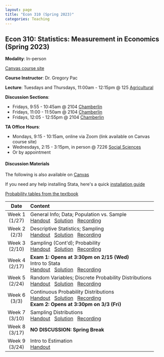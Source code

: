 ```yaml
---
layout: page
title: "Econ 310 (Spring 2023)"
categories: Teaching
---
```


## Econ 310: Statistics: Measurement in Economics (Spring 2023)

**Modality**: In-person

[Canvas course site](https://canvas.wisc.edu/courses/331023)

**Course Instructor**: Dr. Gregory Pac

**Lecture**: Tuesdays and Thursdays, 11:00am - 12:15pm @ 125 [Agricultural](https://map.wisc.edu/s/9o3fz00y)

**Discussion Sections**: 

* Fridays, 9:55 - 10:45am @ 2104 [Chamberlin](https://map.wisc.edu/s/43z29v42)
* Fridays, 11:00 - 11:50am @ 2104 [Chamberlin](https://map.wisc.edu/s/43z29v42)
* Fridays, 12:05 - 12:55pm @ 2104 [Chamberlin](https://map.wisc.edu/s/43z29v42)

**TA Office Hours**: 

* Mondays, 9:15 - 10:15am, online via Zoom (link available on Canvas course site)
* Wednesdays, 2:15 - 3:15pm, in person @ 7226 [Social Sciences](https://map.wisc.edu/s/6hlqixeh)
* Or by appointment

#### Discussion Materials

The following is also available on [Canvas](https://canvas.wisc.edu/courses/331023/pages/ta-resources-for-traviss-students?module_item_id=5694237)

If you need any help installing Stata, here's a quick [installation guide](/downloads/teaching/sp23-310/310_sp23_stata-installation-guide.pdf)

[Probability tables from the textbook](/downloads/teaching/sp23-310/310_sp23_book-tables.pdf)

|     Date    |                     Content                     |
|:-----------:|	:---------------------------------------------- |
| Week 1 <br> (1/27) | General Info; Data; Population vs. Sample <br> [Handout](/downloads/teaching/sp23-310/310_sp23_handout-1.pdf) &nbsp; [Solution](/downloads/teaching/sp23-310/310_sp23_handout-1_sol.pdf) &nbsp; [Recording](https://uwmadison.zoom.us/rec/share/2V-btAdAydYerAoiyI3fErSE9lYLMPQFHInsENc8uGxBJWVmkKDm_PfBOVEp4gcj.Jxu1wmVrnqJEG4dv) |
| Week 2 <br> (2/3) | Descriptive Statistics; Sampling <br> [Handout](/downloads/teaching/sp23-310/310_sp23_handout-2.pdf) &nbsp; [Solution](/downloads/teaching/sp23-310/310_sp23_handout-2_sol.pdf) &nbsp; [Recording](https://uwmadison.zoom.us/rec/share/yz8VyUP0-gF7fHlx5Ch9V3DnbOjgyYtA7Srhdoy-pbxArvEHAKBf2PKaWahLbPOK.IP_QFbVCwsSLgX6d) |
| Week 3 <br> (2/10) | Sampling (Cont'd); Probability <br> [Handout](/downloads/teaching/sp23-310/310_sp23_handout-3.pdf) &nbsp; [Solution](/downloads/teaching/sp23-310/310_sp23_handout-3_sol.pdf) &nbsp; [Recording](https://uwmadison.zoom.us/rec/share/riS4VsZeGehYlDRo7PXnWaP0iYvlcWr4QQ8FCj90t59dUjuRzIyU8zbhAq30wn_X.Fa4KEm2ZMwjSKTC2) |
| Week 4 <br> (2/17) | **Exam 1: Opens at 3:30pm on 2/15 (Wed)** <br> Intro to Stata <br> [Handout](/downloads/teaching/sp23-310/310_sp23_handout-4.pdf) &nbsp; [Solution](/downloads/teaching/sp23-310/310_sp23_handout-4_sol.pdf) &nbsp; [Recording](https://uwmadison.zoom.us/rec/share/edMUOvz3DInPwDb-_fKO74ZV37CWju1ASdjkKB9Bfa5JxhGDFxHbnRPWPuD0PLwc.fH6461nASddauy8c) |
| Week 5 <br> (2/24) | Random Variables; Discrete Probability Distributions <br> [Handout](/downloads/teaching/sp23-310/310_sp23_handout-5.pdf) &nbsp; [Solution](/downloads/teaching/sp23-310/310_sp23_handout-5_sol.pdf) &nbsp; [Recording](https://uwmadison.zoom.us/rec/share/-SSqd9qH87-FMgc7HzL_QTyysREdzWg6N27qJoZqYgxR9O3AIjogyRhpHGUKsxvL.Lx4-ZPTyMZjZ11F6) |
| Week 6 <br> (3/3) | Continuous Probability Distributions <br> [Handout](/downloads/teaching/sp23-310/310_sp23_handout-6.pdf) &nbsp; [Solution](/downloads/teaching/sp23-310/310_sp23_handout-6_sol.pdf) &nbsp; [Recording](https://uwmadison.zoom.us/rec/share/mB61EJPSU1LqbLe6cDwEpCo8YDaHcDRTL1SagBQZSAWaHVR-5p_i_DHQOFMDhCX_.UwFnMZyHcFfZKeiV) <br> **Exam 2: Opens at 3:30pm on 3/3 (Fri)** |
| Week 7 <br> (3/10) | Sampling Distributions <br> [Handout](/downloads/teaching/sp23-310/310_sp23_handout-7.pdf) &nbsp; [Solution](/downloads/teaching/sp23-310/310_sp23_handout-7_sol.pdf) &nbsp; [Recording](https://uwmadison.zoom.us/rec/share/AaYFgt6H5i-oE-VBDa5FOZcs9gJUHuxA5yG0eoZ4Jy1iuutlOkc8Gl82xSniUZQN.KtPcRrv7SpcFrFGW) |
| Week 8 <br> (3/17) | **NO DISCUSSION: Spring Break** | 
| Week 9 <br> (3/24) | Intro to Estimation <br> [Handout](/downloads/teaching/sp23-310/310_sp23_handout-8.pdf) |